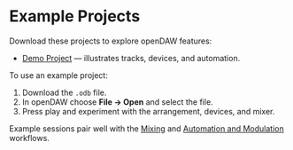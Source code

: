 # Example Projects

Download these projects to explore openDAW features:

- [Demo Project](/examples/demo-project.odb) — illustrates tracks, devices, and automation.

To use an example project:

1. Download the `.odb` file.
2. In openDAW choose **File → Open** and select the file.
3. Press play and experiment with the arrangement, devices, and mixer.

Example sessions pair well with the [Mixing](workflows/mixing.md) and [Automation and Modulation](workflows/automation-modulation.md) workflows.
